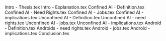 Intro - Thesis.tex
Intro - Explanation.tex
Confined AI - Definition.tex
Confined AI - Need Rights.tex
Confined AI - Jobs.tex
Confined AI - implications.tex
Unconfined AI - Definition.tex
Unconfined AI - need rights.tex
Unconfined AI - jobs.tex
Unconfined AI - implications.tex
Android - Definition.tex
Androids - need rights.tex
Android - jobs.tex
Android - implications.tex
Conclusion.tex